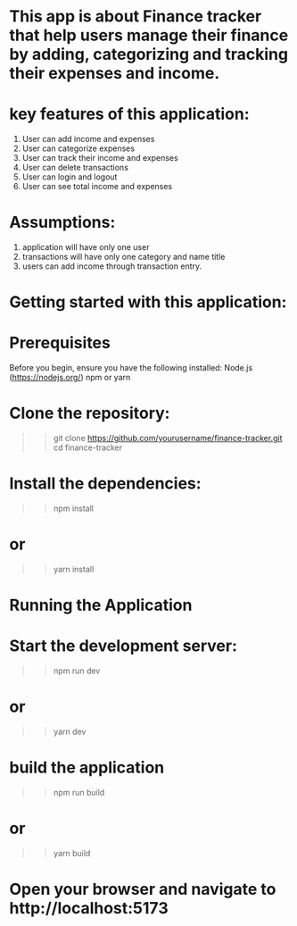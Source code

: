 # This app is about Finance tracker that help users manage their finance by adding, categorizing and tracking their expenses and income.

# key features of this application:
1. User can add income and expenses
2. User can categorize expenses
3. User can track their income and expenses
4. User can delete transactions
5. User can login and logout
6. User can see total income and expenses

# Assumptions:
1. application will have only one user
2. transactions will have only one category and name title
3. users can add income through transaction entry.


# Getting started with this application:

# Prerequisites
Before you begin, ensure you have the following installed:
Node.js (https://nodejs.org/)
npm or yarn

# Clone the repository:
>>git clone https://github.com/yourusername/finance-tracker.git
>>cd finance-tracker

# Install the dependencies:
>>npm install
# or
>>yarn install

# Running the Application
# Start the development server:
>>npm run dev
# or
>>yarn dev

# build the application
>>npm run build
# or
>>yarn build

# Open your browser and navigate to http://localhost:5173
